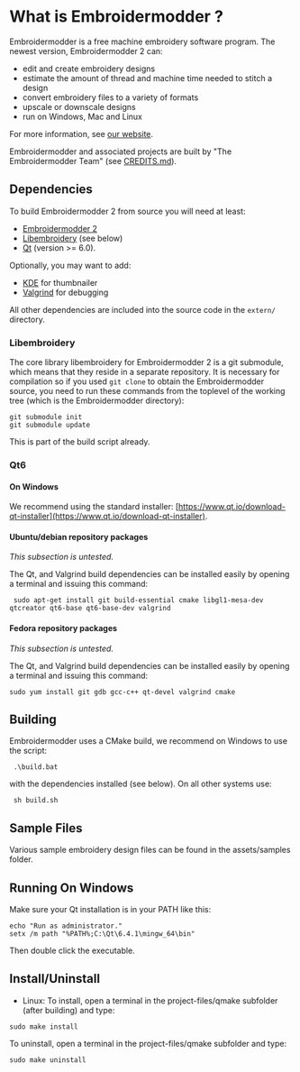 # What is Embroidermodder ?

Embroidermodder is a free machine embroidery software program.
The newest version, Embroidermodder 2 can:

- edit and create embroidery designs
- estimate the amount of thread and machine time needed to stitch a design
- convert embroidery files to a variety of formats
- upscale or downscale designs
- run on Windows, Mac and Linux

For more information, see [our website](http://www.libembroidery.org).

Embroidermodder and associated projects are built by "The Embroidermodder Team" (see [CREDITS.md](CREDITS.md)).

## Dependencies

To build Embroidermodder 2 from source you will need at least:
- [Embroidermodder 2](https://github.com/Embroidermodder/Embroidermodder)
- [Libembroidery](https://github.com/Embroidermodder/libembroidery) (see below)
- [Qt](http://www.qt-project.org) (version >= 6.0).

Optionally, you may want to add:

- [KDE](http://www.kde.org) for thumbnailer
- [Valgrind](http://www.valgrind.org) for debugging

All other dependencies are included into the source code in the `extern/` directory.

### Libembroidery

The core library libembroidery for Embroidermodder 2 is a git submodule, which means that
they reside in a separate repository. It is necessary for compilation so
if you used ```git clone``` to obtain the Embroidermodder source,
you need to run these commands from the toplevel of
the working tree (which is the Embroidermodder directory):

```
git submodule init
git submodule update
```

This is part of the build script already.

### Qt6

#### On Windows

We recommend using the standard installer: [https://www.qt.io/download-qt-installer](https://www.qt.io/download-qt-installer).

#### Ubuntu/debian repository packages

_This subsection is untested._

The Qt, and Valgrind build dependencies can be installed easily by opening a terminal and issuing this command:

     sudo apt-get install git build-essential cmake libgl1-mesa-dev qtcreator qt6-base qt6-base-dev valgrind

#### Fedora repository packages

_This subsection is untested._

The Qt, and Valgrind build dependencies can be installed easily by opening a terminal and issuing this command:

    sudo yum install git gdb gcc-c++ qt-devel valgrind cmake

## Building

Embroidermodder uses a CMake build, we recommend on Windows to use the script:

     .\build.bat

with the dependencies installed (see below). On all other systems use:

     sh build.sh

## Sample Files

Various sample embroidery design files can be found in
the assets/samples folder.

## Running On Windows

Make sure your Qt installation is in your PATH like this:

    echo "Run as administrator."
    setx /m path "%PATH%;C:\Qt\6.4.1\mingw_64\bin"

Then double click the executable.

## Install/Uninstall

- Linux:
To install, open a terminal in the
project-files/qmake subfolder (after building) and type:
```
sudo make install
```

To uninstall, open a terminal in the
project-files/qmake subfolder and type:
```
sudo make uninstall
```

